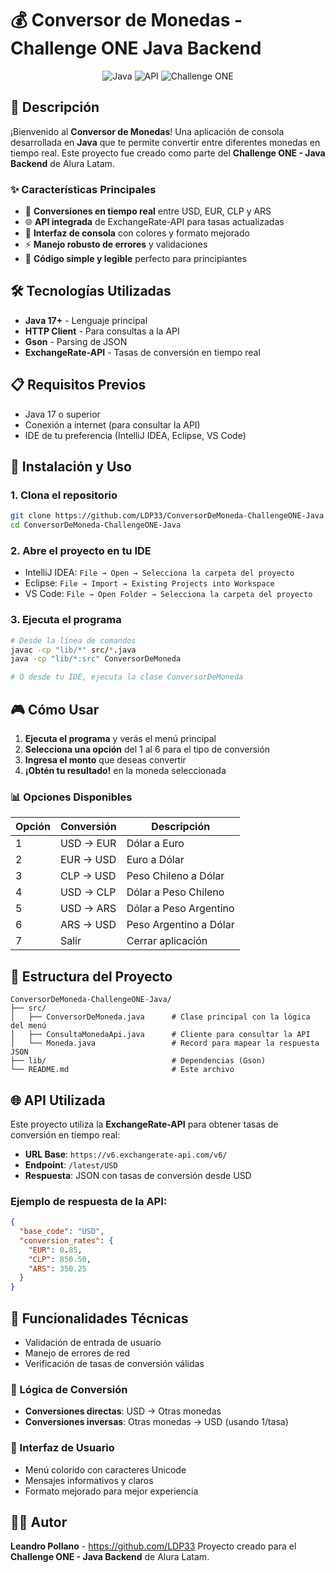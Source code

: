# 💰 Conversor de Monedas - Challenge ONE Java Backend

<div align="center">
  <img src="https://img.shields.io/badge/Java-ED8B00?style=for-the-badge&logo=openjdk&logoColor=white" alt="Java">
  <img src="https://img.shields.io/badge/API-ExchangeRate-green?style=for-the-badge" alt="API">
  <img src="https://img.shields.io/badge/Challenge-ONE-orange?style=for-the-badge" alt="Challenge ONE">
</div>

## 🌟 Descripción

¡Bienvenido al **Conversor de Monedas**! Una aplicación de consola desarrollada en **Java** que te permite convertir entre diferentes monedas en tiempo real. Este proyecto fue creado como parte del **Challenge ONE - Java Backend** de Alura Latam.

### ✨ Características Principales

- 🔄 **Conversiones en tiempo real** entre USD, EUR, CLP y ARS
- 🌐 **API integrada** de ExchangeRate-API para tasas actualizadas
- 🎨 **Interfaz de consola** con colores y formato mejorado
- ⚡ **Manejo robusto de errores** y validaciones
- 🚀 **Código simple y legible** perfecto para principiantes

## 🛠️ Tecnologías Utilizadas

- **Java 17+** - Lenguaje principal
- **HTTP Client** - Para consultas a la API
- **Gson** - Parsing de JSON
- **ExchangeRate-API** - Tasas de conversión en tiempo real

## 📋 Requisitos Previos

- Java 17 o superior
- Conexión a internet (para consultar la API)
- IDE de tu preferencia (IntelliJ IDEA, Eclipse, VS Code)

## 🚀 Instalación y Uso

### 1. Clona el repositorio
```bash
git clone https://github.com/LDP33/ConversorDeMoneda-ChallengeONE-Java.git
cd ConversorDeMoneda-ChallengeONE-Java
```

### 2. Abre el proyecto en tu IDE
- IntelliJ IDEA: `File → Open → Selecciona la carpeta del proyecto`
- Eclipse: `File → Import → Existing Projects into Workspace`
- VS Code: `File → Open Folder → Selecciona la carpeta del proyecto`

### 3. Ejecuta el programa
```bash
# Desde la línea de comandos
javac -cp "lib/*" src/*.java
java -cp "lib/*:src" ConversorDeMoneda

# O desde tu IDE, ejecuta la clase ConversorDeMoneda
```

## 🎮 Cómo Usar

1. **Ejecuta el programa** y verás el menú principal
2. **Selecciona una opción** del 1 al 6 para el tipo de conversión
3. **Ingresa el monto** que deseas convertir
4. **¡Obtén tu resultado!** en la moneda seleccionada

### 📊 Opciones Disponibles

| Opción | Conversión | Descripción |
|--------|------------|-------------|
| 1 | USD → EUR | Dólar a Euro |
| 2 | EUR → USD | Euro a Dólar |
| 3 | CLP → USD | Peso Chileno a Dólar |
| 4 | USD → CLP | Dólar a Peso Chileno |
| 5 | USD → ARS | Dólar a Peso Argentino |
| 6 | ARS → USD | Peso Argentino a Dólar |
| 7 | Salir | Cerrar aplicación |

## 🔧 Estructura del Proyecto

```
ConversorDeMoneda-ChallengeONE-Java/
├── src/
│   ├── ConversorDeMoneda.java      # Clase principal con la lógica del menú
│   ├── ConsultaMonedaApi.java      # Cliente para consultar la API
│   └── Moneda.java                 # Record para mapear la respuesta JSON
├── lib/                            # Dependencias (Gson)
└── README.md                       # Este archivo
```

## 🌐 API Utilizada

Este proyecto utiliza la **ExchangeRate-API** para obtener tasas de conversión en tiempo real:

- **URL Base**: `https://v6.exchangerate-api.com/v6/`
- **Endpoint**: `/latest/USD`
- **Respuesta**: JSON con tasas de conversión desde USD

### Ejemplo de respuesta de la API:
```json
{
  "base_code": "USD",
  "conversion_rates": {
    "EUR": 0.85,
    "CLP": 850.50,
    "ARS": 350.25
  }
}
```

## 🎯 Funcionalidades Técnicas
- Validación de entrada de usuario
- Manejo de errores de red
- Verificación de tasas de conversión válidas

### 🔄 Lógica de Conversión
- **Conversiones directas**: USD → Otras monedas
- **Conversiones inversas**: Otras monedas → USD (usando 1/tasa)

### 🎨 Interfaz de Usuario
- Menú colorido con caracteres Unicode
- Mensajes informativos y claros
- Formato mejorado para mejor experiencia

## 👨‍💻 Autor

**Leandro Pollano** - https://github.com/LDP33
Proyecto creado para el **Challenge ONE - Java Backend** de Alura Latam.

